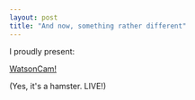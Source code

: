 ```yaml
---
layout: post
title: "And now, something rather different"
---
```

I proudly present:

[WatsonCam!][1]

(Yes, it's a hamster. LIVE!)

   [1]: http://watson.growse.com/
